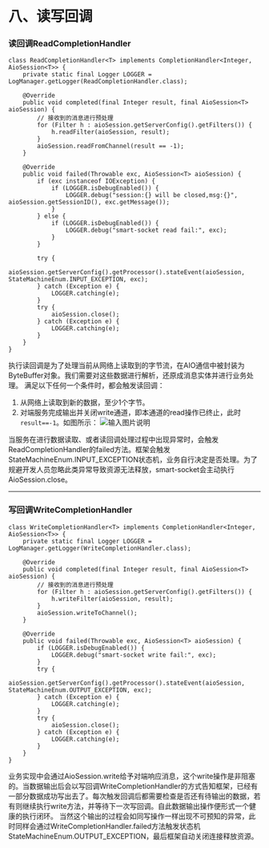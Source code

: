 八、读写回调
===

### 读回调ReadCompletionHandler
```
class ReadCompletionHandler<T> implements CompletionHandler<Integer, AioSession<T>> {
    private static final Logger LOGGER = LogManager.getLogger(ReadCompletionHandler.class);

    @Override
    public void completed(final Integer result, final AioSession<T> aioSession) {
        // 接收到的消息进行预处理
        for (Filter h : aioSession.getServerConfig().getFilters()) {
            h.readFilter(aioSession, result);
        }
        aioSession.readFromChannel(result == -1);
    }

    @Override
    public void failed(Throwable exc, AioSession<T> aioSession) {
        if (exc instanceof IOException) {
            if (LOGGER.isDebugEnabled()) {
                LOGGER.debug("session:{} will be closed,msg:{}", aioSession.getSessionID(), exc.getMessage());
            }
        } else {
            if (LOGGER.isDebugEnabled()) {
                LOGGER.debug("smart-socket read fail:", exc);
            }
        }

        try {
            aioSession.getServerConfig().getProcessor().stateEvent(aioSession, StateMachineEnum.INPUT_EXCEPTION, exc);
        } catch (Exception e) {
            LOGGER.catching(e);
        }
        try {
            aioSession.close();
        } catch (Exception e) {
            LOGGER.catching(e);
        }
    }
}
```
执行读回调是为了处理当前从网络上读取到的字节流，在AIO通信中被封装为ByteBuffer对象。我们需要对这些数据进行解析，还原成消息实体并进行业务处理。
满足以下任何一个条件时，都会触发读回调：
1. 从网络上读取到新的数据，至少1个字节。
2. 对端服务完成输出并关闭write通道，即本通道的read操作已终止，此时`result==-1`。如图所示：
![输入图片说明](https://static.oschina.net/uploads/img/201802/10115533_GGM4.png "在这里输入图片标题")

当服务在进行数据读取、或者读回调处理过程中出现异常时，会触发ReadCompletionHandler的failed方法。框架会触发StateMachineEnum.INPUT_EXCEPTION状态机，业务自行决定是否处理。为了规避开发人员忽略此类异常导致资源无法释放，smart-socket会主动执行AioSession.close。

---
### 写回调WriteCompletionHandler
```
class WriteCompletionHandler<T> implements CompletionHandler<Integer, AioSession<T>> {
    private static final Logger LOGGER = LogManager.getLogger(WriteCompletionHandler.class);

    @Override
    public void completed(final Integer result, final AioSession<T> aioSession) {
        // 接收到的消息进行预处理
        for (Filter h : aioSession.getServerConfig().getFilters()) {
            h.writeFilter(aioSession, result);
        }
        aioSession.writeToChannel();
    }

    @Override
    public void failed(Throwable exc, AioSession<T> aioSession) {
        if (LOGGER.isDebugEnabled()) {
            LOGGER.debug("smart-socket write fail:", exc);
        }
        try {
            aioSession.getServerConfig().getProcessor().stateEvent(aioSession, StateMachineEnum.OUTPUT_EXCEPTION, exc);
        } catch (Exception e) {
            LOGGER.catching(e);
        }
        try {
            aioSession.close();
        } catch (Exception e) {
            LOGGER.catching(e);
        }
    }
}
```
业务实现中会通过AioSession.write给予对端响应消息，这个write操作是非阻塞的。当数据输出后会以写回调WriteCompletionHandler的方式告知框架，已经有一部分数据成功写出去了。每次触发回调后都需要检查是否还有待输出的数据，若有则继续执行write方法，并等待下一次写回调。自此数据输出操作便形式一个健康的执行闭环。
当然这个输出的过程会如同写操作一样出现不可预知的异常，此时同样会通过WriteCompletionHandler.failed方法触发状态机StateMachineEnum.OUTPUT_EXCEPTION，最后框架自动关闭连接释放资源。

